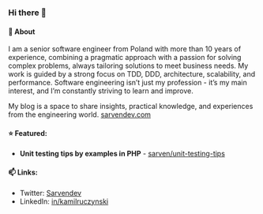 ### Hi there 👋

#### :man: About

I am a senior software engineer from Poland with more than 10 years of experience, combining a pragmatic approach with a passion for solving complex problems, always tailoring solutions to meet business needs. My work is guided by a strong focus on TDD, DDD, architecture, scalability, and performance. Software engineering isn’t just my profession - it’s my main interest, and I’m constantly striving to learn and improve. 

My blog is a space to share insights, practical knowledge, and experiences from the engineering world. [sarvendev.com](https://sarvendev.com/)

#### :star: Featured:
- **Unit testing tips by examples in PHP** - [sarven/unit-testing-tips](https://github.com/sarven/unit-testing-tips)

#### 📫 Links:  
- Twitter: [Sarvendev](https://twitter.com/Sarvendev) 
- LinkedIn: [in/kamilruczynski](https://www.linkedin.com/in/kamilruczynski/)


<!--
**sarven/sarven** is a ✨ _special_ ✨ repository because its `README.md` (this file) appears on your GitHub profile.

Here are some ideas to get you started:

- 🔭 I’m currently working on ...
- 🌱 I’m currently learning ...
- 👯 I’m looking to collaborate on ...
- 🤔 I’m looking for help with ...
- 💬 Ask me about ...
- 📫 How to reach me: ...
- 😄 Pronouns: ...
- ⚡ Fun fact: ...
-->

